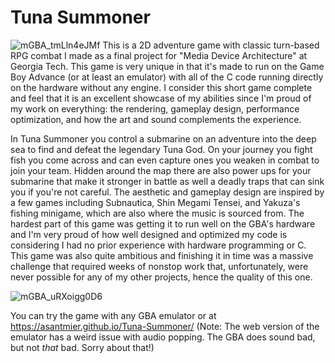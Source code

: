 # Tuna Summoner
![mGBA_tmLln4eJMf](https://github.com/asantmier/Tuna-Summoner/assets/91630046/18396d1b-0185-4a7c-8995-095fb9d0cee6)
This is a 2D adventure game with classic turn-based RPG combat I made as a final project for "Media Device Architecture"
at Georgia Tech. This game is very unique in that it's made to run on the Game Boy Advance (or at least an emulator) with
all of the C code running directly on the hardware without any engine. I consider this short game complete and feel that
it is an excellent showcase of my abilities since I'm proud of my work on everything: the rendering, gameplay design, 
performance optimization, and how the art and sound complements the experience.

In Tuna Summoner you control a submarine on an adventure into the deep sea to find and defeat the legendary Tuna God.
On your journey you fight fish you come across and can even capture ones you weaken in combat to join your team. Hidden
around the map there are also power ups for your submarine that make it stronger in battle as well a deadly traps that
can sink you if you're not careful. The aesthetic and gameplay design are inspired by a few games including Subnautica, 
Shin Megami Tensei, and Yakuza's fishing minigame, which are also where the music is sourced from. The hardest part of 
this game was getting it to run well on the GBA's hardware and I'm very proud of how well designed and optimized my code
is considering I had no prior experience with hardware programming or C. This game was also quite ambitious and finishing
it in time was a massive challenge that required weeks of nonstop work that, unfortunately, were never possible for any of
my other projects, hence the quality of this one.

![mGBA_uRXoigg0D6](https://github.com/asantmier/Tuna-Summoner/assets/91630046/4e235b55-53fd-455f-9301-b907b7819043)

You can try the game with any GBA emulator or at
https://asantmier.github.io/Tuna-Summoner/
(Note: The web version of the emulator has a weird issue with audio popping. The GBA does sound bad, but not *that* bad. Sorry about that!)
